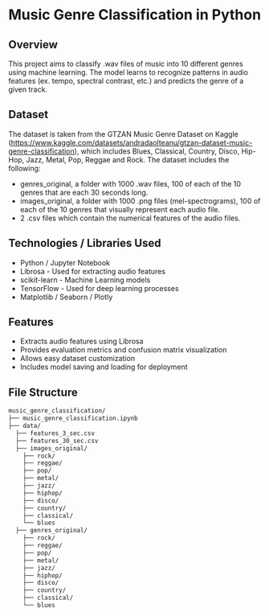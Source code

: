 # Music Genre Classification in Python

## Overview
This project aims to classify .wav files of music into 10 different genres using machine learning. The model learns to recognize patterns in audio features (ex. tempo, spectral contrast, etc.) and predicts the genre of a given track.

## Dataset
The dataset is taken from the GTZAN Music Genre Dataset on Kaggle (https://www.kaggle.com/datasets/andradaolteanu/gtzan-dataset-music-genre-classification), which includes Blues, Classical, Country, Disco, Hip-Hop, Jazz, Metal, Pop, Reggae and Rock. The dataset includes the following:
* genres_original, a folder with 1000 .wav files, 100 of each of the 10 genres that are each 30 seconds long.
* images_original, a folder with 1000 .png files (mel-spectrograms), 100 of each of the 10 genres that visually represent each audio file.
* 2 .csv files which contain the numerical features of the audio files.

## Technologies / Libraries Used
* Python / Jupyter Notebook
* Librosa - Used for extracting audio features
* scikit-learn - Machine Learning models
* TensorFlow - Used for deep learning processes
* Matplotlib / Seaborn / Plotly

## Features
* Extracts audio features using Librosa
* Provides evaluation metrics and confusion matrix visualization
* Allows easy dataset customization
* Includes model saving and loading for deployment

## File Structure

```bash
music_genre_classification/
├── music_genre_classification.ipynb
├── data/
  ├── features_3_sec.csv
  ├── features_30_sec.csv
  ├── images_original/
    ├── rock/
    ├── reggae/
    ├── pop/
    ├── metal/
    ├── jazz/
    ├── hiphop/
    ├── disco/
    ├── country/
    ├── classical/
    └── blues
  ├── genres_original/
    ├── rock/
    ├── reggae/
    ├── pop/
    ├── metal/
    ├── jazz/
    ├── hiphop/
    ├── disco/
    ├── country/
    ├── classical/
    └── blues
```

